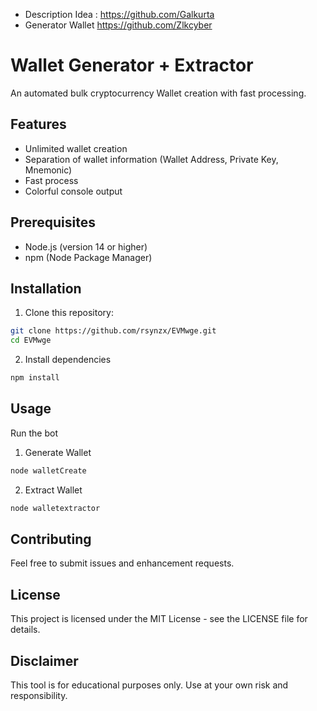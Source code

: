 - Description Idea :
https://github.com/Galkurta
- Generator Wallet 
https://github.com/Zlkcyber

# **Wallet Generator + Extractor**  
An automated bulk cryptocurrency Wallet creation with fast processing.


## Features  
- Unlimited wallet creation
- Separation of wallet information (Wallet Address, Private Key, Mnemonic)
- Fast process
- Colorful console output

## Prerequisites  
- Node.js (version 14 or higher)  
- npm (Node Package Manager)  

## Installation  
1. Clone this repository:  
```bash  
git clone https://github.com/rsynzx/EVMwge.git  
cd EVMwge
````
2. Install dependencies
```bash
npm install
```

## Usage
Run the bot 
1. Generate Wallet
```bash
node walletCreate
```
2. Extract Wallet
```bash
node walletextractor
```

## Contributing
Feel free to submit issues and enhancement requests.

## License
This project is licensed under the MIT License - see the LICENSE file for details.

## Disclaimer
This tool is for educational purposes only. Use at your own risk and responsibility.
